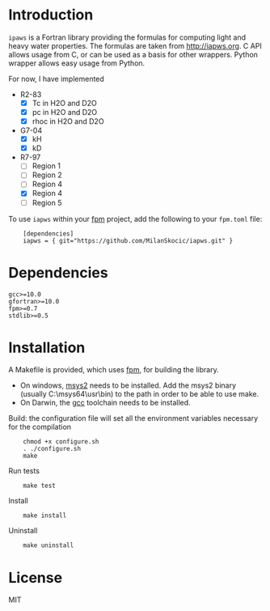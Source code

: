 # Introduction

`ipaws` is a  Fortran library providing the formulas for computing light and heavy water properties.
The formulas are taken from http://iapws.org. 
C API allows usage from C, or can be used as a basis for other wrappers.
Python wrapper allows easy usage from Python.

For now, I have implemented 

- R2-83
    - [x] Tc in H2O and D2O
    - [x] pc in H2O and D2O
    - [x] rhoc in H2O and D2O
- G7-04 
    - [x] kH
    - [x] kD
- R7-97
    - [ ] Region 1
    - [ ] Region 2
    - [ ] Region 4
    - [x] Region 4
    - [ ] Region 5

To use `iapws` within your [fpm](https://github.com/fortran-lang/fpm) project,
add the following to your `fpm.toml` file:

```
    [dependencies]
    iapws = { git="https://github.com/MilanSkocic/iapws.git" }
```

# Dependencies

```
gcc>=10.0
gfortran>=10.0
fpm>=0.7
stdlib>=0.5
```




# Installation

A Makefile is provided, which uses [fpm](https://fpm.fortran-lang.org), for building the library.

* On windows, [msys2](https://www.msys2.org) needs to be installed. 
  Add the msys2 binary (usually C:\\msys64\\usr\\bin) to the path in order to be able to use make.
* On Darwin, the [gcc](https://formulae.brew.sh/formula/gcc) toolchain needs to be installed.

Build: the configuration file will set all the environment variables necessary for the compilation

```
    chmod +x configure.sh
    . ./configure.sh
    make
```

Run tests

```
    make test
```


Install

```
    make install
```

Uninstall

```
    make uninstall
```




# License

MIT
